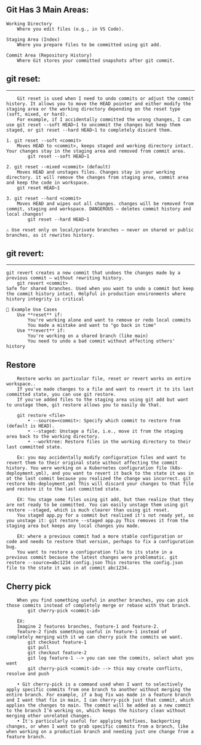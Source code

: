 ## Git Has 3 Main Areas:
    Working Directory
        Where you edit files (e.g., in VS Code).

    Staging Area (Index)
        Where you prepare files to be committed using git add.

    Commit Area (Repository History)
        Where Git stores your committed snapshots after git commit.

## git reset:
-------------
        Git reset is used when I need to undo commits or adjust the commit history. It allows you to move the HEAD pointer and either modify the staging area or the working directory depending on the reset type (soft, mixed, or hard). 
        For example, if I accidentally committed the wrong changes, I can use git reset --soft HEAD~1 to uncommit the changes but keep them staged, or git reset --hard HEAD~1 to completely discard them.
            
    1. git reset --soft <commit>
        Moves HEAD to <commit>, keeps staged and working directory intact. Your changes stay in the staging area and removed from commit area. 
            git reset --soft HEAD~1

    2. git reset --mixed <commit> (default)
        Moves HEAD and unstages files. Changes stay in your working directory. it will remove the changes from staging area, commit area and keep the code in workspace.
        git reset HEAD~1

    3. git reset --hard <commit>
        Moves HEAD and wipes out all changes. changes will be removed from commit, staging and workspace. DANGEROUS — deletes commit history and local changes!
            git reset --hard HEAD~1

    ⚠️ Use reset only on local/private branches — never on shared or public branches, as it rewrites history.

## git revert:
-------------
    git revert creates a new commit that undoes the changes made by a previous commit — without rewriting history.
        git revert <commit>
    Safe for shared branches. Used when you want to undo a commit but keep the commit history intact. Helpful in production environments where history integrity is critical

    🧠 Example Use Cases
        Use **reset** if:
            You're working alone and want to remove or redo local commits
            You made a mistake and want to "go back in time"
        Use **revert** if:
            You're working on a shared branch (like main)
            You need to undo a bad commit without affecting others' history

## Restore  

        Restore works on particular file, reset or revert works on entire workspace..
        If you've made changes to a file and want to revert it to its last committed state, you can use git restore. 
        If you've added files to the staging area using git add but want to unstage them, git restore allows you to easily do that.
        
        git restore <file>
            • --source=<commit>: Specify which commit to restore from (default is HEAD).
            • --staged: Unstage a file, i.e., move it from the staging area back to the working directory.
            • --worktree: Restore files in the working directory to their last committed state.
            
        Ex: you may accidentally modify configuration files and want to revert them to their original state without affecting the commit history. You were working on a Kubernetes configuration file (k8s-deployment.yml), and you want to revert it back to the state it was in at the last commit because you realized the change was incorrect. git restore k8s-deployment.yml This will discard your changes to that file and restore it to the last committed state.

        EX: You stage some files using git add, but then realize that they are not ready to be committed. You can easily unstage them using git restore --staged, which is much clearer than using git reset.
        You staged app.py for a commit but realized it's not ready yet, so you unstage it: git restore --staged app.py This removes it from the staging area but keeps any local changes you made.
        
        EX: where a previous commit had a more stable configuration or code and needs to restore that version, perhaps to fix a configuration bug.
        You want to restore a configuration file to its state in a previous commit because the latest changes were problematic. git restore --source=abc1234 config.json This restores the config.json file to the state it was in at commit abc1234.

## Cherry pick 

        When you find something useful in another branches, you can pick those commits instead of completely merge or rebase with that branch.
            git cherry-pick <commit-id>
        
        EX:
        Imagine 2 features branches, feature-1 and feature-2. 
        feature-2 finds something useful in feature-1 instead of completely merging with it we can cherry pick the commits we want.
            git checkout feature-1
            git pull
            git checkout feature-2
            git log feature-1 --> you can see the commits, select what you want
            git cherry-pick <commit-id> --> this may create conflicts, resolve and push
        
        • Git cherry-pick is a command used when I want to selectively apply specific commits from one branch to another without merging the entire branch. For example, if a bug fix was made in a feature branch and I want that fix in main, I can cherry-pick just that commit, which applies the changes to main. The commit will be added as a new commit to the branch I’m working on, which keeps the history clean without merging other unrelated changes.
        • It's particularly useful for applying hotfixes, backporting changes, or when I want to grab specific commits from a branch, like when working on a production branch and needing just one change from a feature branch.

